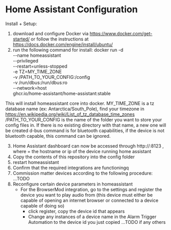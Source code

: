 # Home Assistant Configuration
Install + Setup:
1) download and configure Docker via https://www.docker.com/get-started/ or follow the instructions at https://docs.docker.com/engine/install/ubuntu/
2) run the following command for install:
   docker run -d \
  --name homeassistant \
  --privileged \
  --restart=unless-stopped \
  -e TZ=MY_TIME_ZONE \
  -v /PATH_TO_YOUR_CONFIG:/config \
  -v /run/dbus:/run/dbus:ro \
  --network=host \
  ghcr.io/home-assistant/home-assistant:stable

  This will install homeassistant core into docker. MY_TIME_ZONE is a tz database name (ex: Antarctica/South_Pole), find your timezone in https://en.wikipedia.org/wiki/List_of_tz_database_time_zones
  /PATH_TO_YOUR_CONFIG is the name of the folder you want to store your config files in. If there is no existing directory with that name, a new one will be created
  d-bus command is for bluetooth capabilities, if the device is not bluetooth capable, this command can be ignored.

3) Home Assistant dashboard can now be accessed through http://<host>:8123 , where <host> = the hostname or ip of the device running home assistant
4) Copy the contents of this repository into the config folder
5) restart homeassistant
6) Confirm that the required integrations are functioningq
7) Commission matter devices according to the following procedure:
    ...TODO
8) Reconfigure certain device parameters in homeassistant
   - For the BrowserMod integration, go to the settings and register the device you want to play audio from (this device must either be capable of opening an internet browser or connected to a device capable of doing so)
      - click register, copy the device id that appears
      - Change any instances of a device name in the Alarm Trigger Automation to the device id you just copied
  ...TODO if any others
